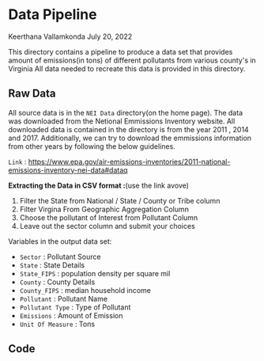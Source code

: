 Data Pipeline
================
Keerthana Vallamkonda
July 20, 2022

This directory contains a pipeline to produce a data set that provides amount of emissions(in tons) of different pollutants from various county's in Virginia 
All data needed to recreate this data is provided in this directory.

## Raw Data

All source data is in the `NEI Data` directory(on the home page). The data was downloaded from the Netional Emmissions Inventory website. All downloaded data is contained in the directory is from the year 2011 , 2014 and 2017. Additionally, we can try to download the emmissions information from other years by following the below guidelines. 

`Link` : https://www.epa.gov/air-emissions-inventories/2011-national-emissions-inventory-nei-data#dataq

**Extracting the Data in CSV format :**(use the link avove)
 
   1. Filter the State from National / State / County or Tribe column
   2. Filter Virgina From Geographic Aggregation Column
   3. Choose the pollutant of Interest from Pollutant Column
   4. Leave out the sector column and submit your choices
  

Variables in the output data set:

- `Sector` : Pollutant Source
- `State` : State Details
- `State_FIPS` : population density per square mil
- `County` : County Details
- `County_FIPS` : median household income
- `Pollutant` : Pollutant Name
- `Pollutant Type` : Type of Pollutant
- `Emissions` : Amount of Emission
- `Unit Of Measure` : Tons

## Code


